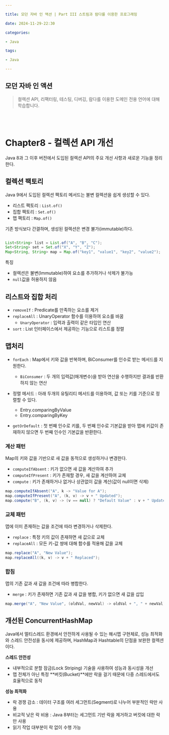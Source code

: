 ```yaml
---

title: 모던 자바 인 액션 | Part III 스트림과 람다를 이용한 프로그래밍

date: 2024-11-29-22:30

categories:

- Java

tags: 

- Java

---
```



## 모던 자바 인 액션
> 컬렉션 API, 리팩터링, 테스팅, 디버깅, 람다를 이용한 도메인 전용 언어에 대해 학습합니다.

<br/><br/>

# Chapter8 - 컬렉션 API 개선 

Java 8과 그 이후 버전에서 도입된 컬렉션 API의 주요 개선 사항과 새로운 기능을 정리한다.

## 컬렉션 팩토리 
Java 9에서 도입된 컬렉션 팩토리 메서드는 불변 컬렉션을 쉽게 생성할 수 있다.

- 리스트 팩토리 : `List.of()` 
- 집합 팩토리 : `Set.of()`
- 맵 팩토리 : `Map.of()`

기존 방식보다 간결하며, 생성된 컬렉션은 변경 불가(immutable)하다.

```java

List<String> list = List.of("A", "B", "C");
Set<String> set = Set.of("X", "Y", "Z");
Map<String, String> map = Map.of("key1", "value1", "key2", "value2");

```

특징
- 컬렉션은 불변(Immutable)하여 요소를 추가하거나 삭제가 불가능
- `null`값을 허용하지 않음

## 리스트와 집합 처리 
- `removeIf` : Predicate를 만족하는 요소를 제거
- `replaceAll` : UnaryOperator 함수를 이용하여 요소를 바꿈
	- `UnaryOperator` : 입력과 출력이 같은 타입인 연산
- `sort` : List 인터페이스에서 제공하는 기능으로 리스트를 정렬

## 맵처리 
- `forEach` : Map에서 키와 값을 반복하며, BiConsumer를 인수로 받는 메서드를 지원한다. 
	- `BiConsumer` :  두 개의 입력값(매개변수)을 받아 연산을 수행하지만 결과를 반환하지 않는 연산

- 정렬 메서드 : 아래 두개의 유틸리티 메서드를 이용하여, 값 또는 키를 기준으로 정렬할 수 있다.
	- Entry.comparingByValue
	- Entry.comparingByKey

- `getOrDefault` : 첫 번째 인수로 키를, 두 번째 인수로 기본값을 받아 맵에 키값이 존재하지 않으면 두 번째 인수인 기본값을 반환한다. 

### 계산 패턴
Map의 키와 값을 기반으로 새 값을 동적으로 생성하거나 변경한다.

- `computeIfAbsent` : 키가 없으면 새 값을 계산하여 추가
- `computeIfPresent` : 키가 존재할 경우, 새 값을 계산하여 교체
- `compute` : 키가 존재하거나 없거나 상관없이 값을 계산(값이 null이면 삭제)

```java
map.computeIfAbsent("A", k -> "Value for A");
map.computeIfPresent("A", (k, v) -> v + " Updated");
map.compute("B", (k, v) -> (v == null) ? "Default Value" : v + " Updated");
```

### 교체 패턴
맵에 이미 존재하는 값을 조건에 따라 변경하거나 삭제한다.

- `replace` : 특정 키의 값이 존재하면 새 값으로 교체
- `replaceAll` : 모든 키-값 쌍에 대해 함수를 적용해 값을 교체

```java
map.replace("A", "New Value");
map.replaceAll((k, v) -> v + " Replaced");
```

### 합침
맵의 기존 값과 새 값을 조건에 따라 병합한다.
- `merge` : 키가 존재하면 기존 값과 새 값을 병합, 키가 없으면 새 값을 삽입

```java
map.merge("A", "New Value", (oldVal, newVal) -> oldVal + ", " + newVal);
```

## 개선된 ConcurrentHashMap 
Java에서 멀티스레드 환경에서 안전하게 사용될 수 있는 해시맵 구현체로, 성능 최적화와 스레드 안전성을 동시에 제공하며, HashMap과 Hashtable의 단점을 보완한 컬렉션이다.

**스레드 안전성** 
- 내부적으로 분할 잠금(Lock Striping) 기술을 사용하여 성능과 동시성을 개선
- 맵 전체가 아닌 특정 **버킷(Bucket)**에만 락을 걸기 때문에 다중 스레드에서도 효율적으로 동작

**성능 최적화**  
- 락 경쟁 감소 : 데이터 구조를 여러 세그먼트(Segment)로 나누어 부분적인 락만 사용
- 비교적 낮은 락 비용 : Java 8부터는 세그먼트 기반 락을 제거하고 버킷에 대한 락만 사용
- 읽기 작업 대부분이 락 없이 수행 가능